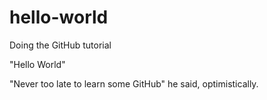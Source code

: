 # hello-world
Doing the GitHub tutorial

"Hello World"

"Never too late to learn some GitHub" he said, optimistically.
